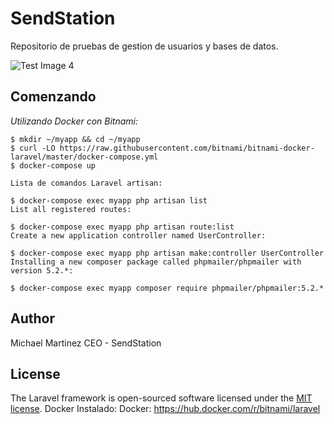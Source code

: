 # SendStation
Repositorio de pruebas de gestion de usuarios y bases de datos.

![Test Image 4](https://github.com/mi-martinez/Laravel-Login/blob/master/public/assets/images/sendstation.png)

## Comenzando
_Utilizando Docker con Bitnami:_

```
$ mkdir ~/myapp && cd ~/myapp
$ curl -LO https://raw.githubusercontent.com/bitnami/bitnami-docker-laravel/master/docker-compose.yml
$ docker-compose up
```

```
Lista de comandos Laravel artisan:

$ docker-compose exec myapp php artisan list
List all registered routes:

$ docker-compose exec myapp php artisan route:list
Create a new application controller named UserController:

$ docker-compose exec myapp php artisan make:controller UserController
Installing a new composer package called phpmailer/phpmailer with version 5.2.*:

$ docker-compose exec myapp composer require phpmailer/phpmailer:5.2.*
```
## Author
Michael Martinez
CEO - SendStation

## License

The Laravel framework is open-sourced software licensed under the [MIT license](https://opensource.org/licenses/MIT).
Docker Instalado:  Docker: https://hub.docker.com/r/bitnami/laravel
